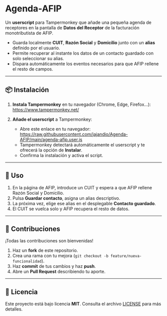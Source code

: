 # Agenda-AFIP

Un **userscript** para Tampermonkey que añade una pequeña agenda de receptores en la pantalla de **Datos del Receptor** de la facturación monotributista de AFIP.  

- Guarda localmente **CUIT**, **Razón Social** y **Domicilio** junto con un **alias** definido por el usuario.  
- Permite recuperar al instante los datos de un contacto guardado con solo seleccionar su alias.  
- Dispara automáticamente los eventos necesarios para que AFIP rellene el resto de campos.

---

## 📦 Instalación

1. **Instala Tampermonkey** en tu navegador (Chrome, Edge, Firefox…):  
   https://www.tampermonkey.net/

2. **Añade el userscript** a Tampermonkey:  
   - Abre este enlace en tu navegador:  
     https://raw.githubusercontent.com/jajandio/Agenda-AFIP/main/agenda-afip.user.js  
   - Tampermonkey detectará automáticamente el userscript y te ofrecerá la opción de **Instalar**.  
   - Confirma la instalación y activa el script.

---

## 🚀 Uso

1. En la página de AFIP, introduce un CUIT y espera a que AFIP rellene Razón Social y Domicilio.  
2. Pulsa **Guardar contacto**, asigna un alias descriptivo.  
3. La próxima vez, elige ese alias en el desplegable **Contacto guardado**.  
4. El CUIT se vuelca solo y AFIP recupera el resto de datos.

---

## 🤝 Contribuciones

¡Todas las contribuciones son bienvenidas!  
1. Haz un **fork** de este repositorio.  
2. Crea una rama con tu mejora (`git checkout -b feature/nueva-funcionalidad`).  
3. Haz **commit** de tus cambios y haz **push**.  
4. Abre un **Pull Request** describiendo tu aporte.

---

## 📄 Licencia

Este proyecto está bajo licencia **MIT**. Consulta el archivo [LICENSE](LICENSE) para más detalles.
